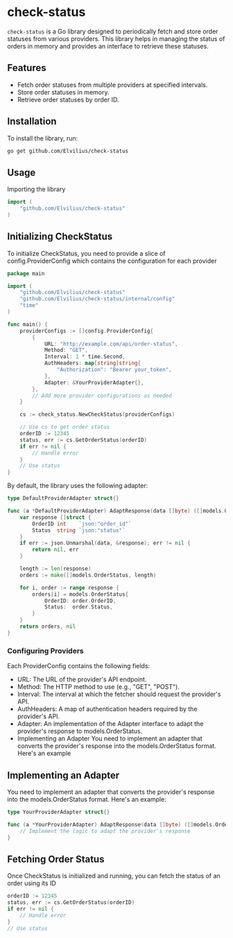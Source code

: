 # check-status

`check-status` is a Go library designed to periodically fetch and store order statuses from various providers. This library helps in managing the status of orders in memory and provides an interface to retrieve these statuses.

## Features

- Fetch order statuses from multiple providers at specified intervals.
- Store order statuses in memory.
- Retrieve order statuses by order ID.

## Installation

To install the library, run:

```sh
go get github.com/Elvilius/check-status
```

## Usage
Importing the library


```go
import (
	"github.com/Elvilius/check-status"
)
```

## Initializing CheckStatus

To initialize CheckStatus, you need to provide a slice of config.ProviderConfig which contains the configuration for each provider

```go
package main

import (
	"github.com/Elvilius/check-status"
	"github.com/Elvilius/check-status/internal/config"
	"time"
)

func main() {
	providerConfigs := []config.ProviderConfig{
		{
			URL: "http://example.com/api/order-status",
			Method: "GET",
			Interval: 1 * time.Second,
			AuthHeaders: map[string]string{
				"Authorization": "Bearer your_token",
			},
			Adapter: &YourProviderAdapter{},
		},
		// Add more provider configurations as needed
	}

	cs := check_status.NewCheckStatus(providerConfigs)

	// Use cs to get order status
	orderID := 12345
	status, err := cs.GetOrderStatus(orderID)
	if err != nil {
		// Handle error
	}
	// Use status
}
```

By default, the library uses the following adapter:
```go
type DefaultProviderAdapter struct{}

func (a *DefaultProviderAdapter) AdaptResponse(data []byte) ([]models.OrderStatus, error) {
	var response []struct {
		OrderID int    `json:"order_id"`
		Status  string `json:"status"`
	}
	if err := json.Unmarshal(data, &response); err != nil {
		return nil, err
	}

	length := len(response)
	orders := make([]models.OrderStatus, length)

	for i, order := range response {
		orders[i] = models.OrderStatus{
			OrderID: order.OrderID,
			Status:  order.Status,
		}
	}
	return orders, nil
}
```

### Configuring Providers
Each ProviderConfig contains the following fields:

- URL: The URL of the provider's API endpoint.
- Method: The HTTP method to use (e.g., "GET", "POST").
- Interval: The interval at which the fetcher should request the provider's API.
- AuthHeaders: A map of authentication headers required by the provider's API.
- Adapter: An implementation of the Adapter interface to adapt the provider's response to models.OrderStatus.
- Implementing an Adapter
You need to implement an adapter that converts the provider's response into the models.OrderStatus format. Here's an example



## Implementing an Adapter
You need to implement an adapter that converts the provider's response into the models.OrderStatus format. Here's an example:

```go
type YourProviderAdapter struct{}

func (a *YourProviderAdapter) AdaptResponse(data []byte) ([]models.OrderStatus, error) {
	// Implement the logic to adapt the provider's response
}
```
## Fetching Order Status
Once CheckStatus is initialized and running, you can fetch the status of an order using its ID

```go
orderID := 12345
status, err := cs.GetOrderStatus(orderID)
if err != nil {
	// Handle error
}
// Use status
```